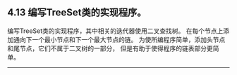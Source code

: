 ## 4.13 编写TreeSet类的实现程序。
编写TreeSet类的实现程序，其中相关的迭代器使用二叉查找树。
在每个节点上添加通向下一个最小节点和下一个最大节点的链。
为使所编程序简单，添加头节点和尾节点，它们不属于二叉树的一部分，
但是有助于使得程序的链表部分更简单。

 ---
